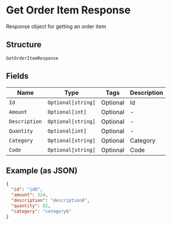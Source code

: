 
# Get Order Item Response

Response object for getting an order item

## Structure

`GetOrderItemResponse`

## Fields

| Name | Type | Tags | Description |
|  --- | --- | --- | --- |
| `Id` | `Optional[string]` | Optional | Id |
| `Amount` | `Optional[int]` | Optional | - |
| `Description` | `Optional[string]` | Optional | - |
| `Quantity` | `Optional[int]` | Optional | - |
| `Category` | `Optional[string]` | Optional | Category |
| `Code` | `Optional[string]` | Optional | Code |

## Example (as JSON)

```json
{
  "id": "id8",
  "amount": 224,
  "description": "description8",
  "quantity": 82,
  "category": "category6"
}
```


